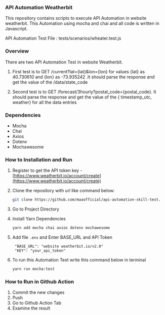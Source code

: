 ### API Automation Weatherbit

This repository contains scripts to execute API Automation in website weatherbit. This Automation using mocha and chai and all code is written in Javascript.

API Automation Test File : tests/scenarios/wheater.test.js

### Overview
There are two API Automation Test in website Weatherbit.
1. First test is to GET /current?lat={lat}&lon={lon} for values {lat} as 40.730610 and {lon} as -73.935242 .It should parse the response and get the value of the /data/state_code

2. Second test is to GET /forecast/3hourly?postal_code={postal_code}. It should parse the response and get the value of the { timestamp_utc, weather} for all the data entries

### Dependencies
- Mocha
- Chai
- Axios
- Dotenv
- Mochawesome

### How to Installation and Run
1. Register to get the API token key -  [https://www.weatherbit.io/account/create](https://www.weatherbit.io/account/create)
2. Clone the repository with url like command below:
   ```sh
   git clone https://github.com/maaofficial/api-automation-skill-test.git
   ```
3. Go to Project Directory

4. Install Yarn Dependencies
   ```sh
   yarn add mocha chai axios dotenv mochawesome
   ```
5. Add file `.env` and Enter BASE_URL and API Token
   ```
    "BASE_URL": "website weatherbit.io/v2.0"
    "KEY": "your_api_token"
   ```
6. To run this Automation Test write this command below in terminal
   ```sh
   yarn run mocha:test
   ```
  
### How to Run in Github Action
1. Commit the new changes
2. Push
3. Go to Github Action Tab
4. Examine the result
